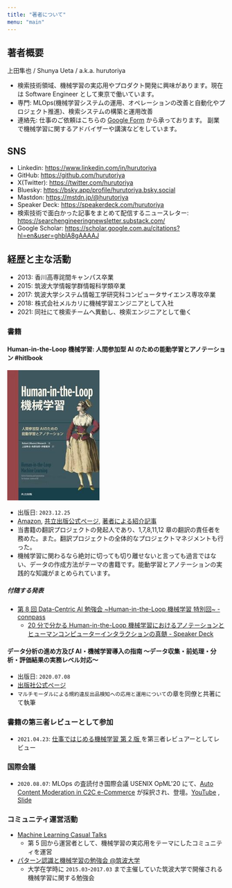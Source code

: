 ```yaml
---
title: "著者について"
menu: "main"
---
```


## 著者概要

上田隼也 / Shunya Ueta / a.k.a. hurutoriya

- 検索技術領域、機械学習の実応用やプロダクト開発に興味があります。現在は Software Engineer として東京で働いています。
- 専門: MLOps(機械学習システムの運用、オペレーションの改善と自動化やプロジェクト推進)、検索システムの構築と運用改善
- 連絡先: 仕事のご依頼はこちらの [Google Form](https://forms.gle/u4By33EpvdUoGbhTA) から承っております。
  副業で機械学習に関するアドバイザーや講演などをしています。

## SNS

- Linkedin: https://www.linkedin.com/in/hurutoriya
- GitHub: https://github.com/hurutoriya
- X(Twitter): https://twitter.com/hurutoriya
- Bluesky: https://bsky.app/profile/hurutoriya.bsky.social
- Mastdon: https://mstdn.jp/@hurutoriya
- Speaker Deck: https://speakerdeck.com/hurutoriya
- 検索技術で面白かった記事をまとめて配信するニュースレター: https://searchengineeringnewsletter.substack.com/
- Google Scholar: https://scholar.google.com.au/citations?hl=en&user=ghbIA8gAAAAJ

## 経歴と主な活動

- 2013: 香川高専詫間キャンパス卒業
- 2015: 筑波大学情報学群情報科学類卒業
- 2017: 筑波大学システム情報工学研究科コンピュータサイエンス専攻卒業
- 2018: 株式会社メルカリに機械学習エンジニアとして入社
- 2021: 同社にて検索チームへ異動し、検索エンジニアとして働く

### 書籍

#### Human-in-the-Loop 機械学習: 人間参加型 AI のための能動学習とアノテーション #hitlbook

[![Human-in-the-Loop 機械学習: 人間参加型 AI のための能動学習とアノテーション](/images/hitlbook-cover.jpg)](https://amzn.to/47u5tFz)

- 出版日: `2023.12.25`
- [Amazon](https://amzn.to/47u5tFz), [共立出版公式ページ](https://www.kyoritsu-pub.co.jp/book/b10039888.html), [著者による紹介記事](/posts/2023-11-14-2336/)
- 当書籍の翻訳プロジェクトの発起人であり、1,7,8,11,12 章の翻訳の責任者を務めた。また。翻訳プロジェクトの全体的なプロジェクトマネジメントも行った。
- 機械学習に関わるなら絶対に切っても切り離せないと言っても過言ではない、データの作成方法がテーマの書籍です。能動学習とアノテーションの実践的な知識がまとめられています。

##### 付随する発表

- [第 8 回 Data\-Centric AI 勉強会 ~Human\-in\-the\-Loop 機械学習 特別回~ \- connpass](https://dcai-jp.connpass.com/event/315963/)
  - [20 分で分かる Human\-in\-the\-Loop 機械学習におけるアノテーションとヒューマンコンピューターインタラクションの真髄 \- Speaker Deck](https://speakerdeck.com/hurutoriya/20fen-defen-karu-human-in-the-loop-ji-jie-xue-xi-niokeruanotesiyontohiyumankonpiyutaintarakusiyonnozhen-sui?slide=26)

#### データ分析の進め方及び AI・機械学習導入の指南 ～データ収集・前処理・分析・評価結果の実務レベル対応～

- 出版日: `2020.07.08`
- [出版社公式ページ](https://johokiko.co.jp/publishing/BC200701.php)
- `マルチモーダルによる規約違反出品検知への応用と運用について`の章を同僚と共著にて執筆

### 書籍の第三者レビューとして参加

- `2021.04.23`: [仕事ではじめる機械学習 第 2 版 ](https://amzn.to/3RtVTgy) を第三者レビュアーとしてレビュー

### 国際会議

- `2020.08.07`: MLOps の査読付き国際会議 USENIX OpML'20 にて、[Auto Content Moderation in C2C e-Commerce](https://www.usenix.org/conference/opml20/presentation/ueta) が採択され、登壇。[YouTube](https://www.youtube.com/watch?v=_rvEcH_zyt4)
  , [Slide](https://speakerdeck.com/hurutoriya/auto-content-moderation-in-c2c-e-commerce-at-opml20)

### コミュニティ運営活動

- [Machine Learning Casual Talks](https://mlct.connpass.com/)
  - 第 5 回から運営者として、機械学習の実応用をテーマにしたコミュニティを運営
- [パターン認識と機械学習の勉強会 @筑波大学](https://cs-cafe.connpass.com/)
  - 大学在学時に `2015.03`-`2017.03` まで主催していた筑波大学で開催される機械学習に関する勉強会
